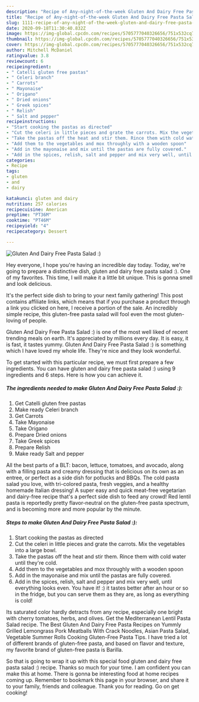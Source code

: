 ```yaml
---
description: "Recipe of Any-night-of-the-week Gluten And Dairy Free Pasta Salad :)"
title: "Recipe of Any-night-of-the-week Gluten And Dairy Free Pasta Salad :)"
slug: 1111-recipe-of-any-night-of-the-week-gluten-and-dairy-free-pasta-salad
date: 2020-09-18T11:30:40.832Z
image: https://img-global.cpcdn.com/recipes/5705777040326656/751x532cq70/gluten-and-dairy-free-pasta-salad-recipe-main-photo.jpg
thumbnail: https://img-global.cpcdn.com/recipes/5705777040326656/751x532cq70/gluten-and-dairy-free-pasta-salad-recipe-main-photo.jpg
cover: https://img-global.cpcdn.com/recipes/5705777040326656/751x532cq70/gluten-and-dairy-free-pasta-salad-recipe-main-photo.jpg
author: Mitchell McDaniel
ratingvalue: 3.8
reviewcount: 6
recipeingredient:
- " Catelli gluten free pastas"
- " Celeri branch"
- " Carrots"
- " Mayonaise"
- " Origano"
- " Dried onions"
- " Greek spices"
- " Relish"
- " Salt and pepper"
recipeinstructions:
- "Start cooking the pastas as directed"
- "Cut the celeri in little pieces and grate the carrots. Mix the vegetables into a large bowl."
- "Take the pastas off the heat and stir them. Rince them with cold water until they&#39;re cold."
- "Add them to the vegetables and mox throughly with a wooden spoon"
- "Add in the mayonaise and mix until the pastas are fully covered."
- "Add in the spices, relish, salt and pepper and mix very well, until everything looks even. You have it! :) it tastes better after an hour or so in the fridge, but you can serve them as they are, as long as everything is cold!"
categories:
- Recipe
tags:
- gluten
- and
- dairy

katakunci: gluten and dairy 
nutrition: 257 calories
recipecuisine: American
preptime: "PT36M"
cooktime: "PT46M"
recipeyield: "4"
recipecategory: Dessert

---
```



![Gluten And Dairy Free Pasta Salad :)](https://img-global.cpcdn.com/recipes/5705777040326656/751x532cq70/gluten-and-dairy-free-pasta-salad-recipe-main-photo.jpg)

Hey everyone, I hope you're having an incredible day today. Today, we're going to prepare a distinctive dish, gluten and dairy free pasta salad :). One of my favorites. This time, I will make it a little bit unique. This is gonna smell and look delicious.

It&#39;s the perfect side dish to bring to your next family gathering! This post contains affiliate links, which means that if you purchase a product through a link you clicked on here, I receive a portion of the sale. An incredibly simple recipe, this gluten-free pasta salad will fool even the most gluten-loving of people.

Gluten And Dairy Free Pasta Salad :) is one of the most well liked of recent trending meals on earth. It's appreciated by millions every day. It is easy, it is fast, it tastes yummy. Gluten And Dairy Free Pasta Salad :) is something which I have loved my whole life. They're nice and they look wonderful.


To get started with this particular recipe, we must first prepare a few ingredients. You can have gluten and dairy free pasta salad :) using 9 ingredients and 6 steps. Here is how you can achieve it.

<!--inarticleads1-->

##### The ingredients needed to make Gluten And Dairy Free Pasta Salad :):

1. Get  Catelli gluten free pastas
1. Make ready  Celeri branch
1. Get  Carrots
1. Take  Mayonaise
1. Take  Origano
1. Prepare  Dried onions
1. Take  Greek spices
1. Prepare  Relish
1. Make ready  Salt and pepper


All the best parts of a BLT: bacon, lettuce, tomatoes, and avocado, along with a filling pasta and creamy dressing that is delicious on its own as an entree, or perfect as a side dish for potlucks and BBQs. The cold pasta salad you love, with tri-colored pasta, fresh veggies, and a healthy homemade Italian dressing! A super easy and quick meat-free vegetarian and dairy-free recipe that&#39;s a perfect side dish to feed any crowd! Red lentil pasta is reportedly pretty flavor-neutral on the gluten-free pasta spectrum, and is becoming more and more popular by the minute. 

<!--inarticleads2-->

##### Steps to make Gluten And Dairy Free Pasta Salad :):

1. Start cooking the pastas as directed
1. Cut the celeri in little pieces and grate the carrots. Mix the vegetables into a large bowl.
1. Take the pastas off the heat and stir them. Rince them with cold water until they&#39;re cold.
1. Add them to the vegetables and mox throughly with a wooden spoon
1. Add in the mayonaise and mix until the pastas are fully covered.
1. Add in the spices, relish, salt and pepper and mix very well, until everything looks even. You have it! :) it tastes better after an hour or so in the fridge, but you can serve them as they are, as long as everything is cold!


Its saturated color hardly detracts from any recipe, especially one bright with cherry tomatoes, herbs, and olives. Get the Mediterranean Lentil Pasta Salad recipe. The Best Gluten And Dairy Free Pasta Recipes on Yummly Grilled Lemongrass Pork Meatballs With Crack Noodles, Asian Pasta Salad, Vegetable Summer Rolls Cooking Gluten-Free Pasta Tips. I have tried a lot of different brands of gluten-free pasta, and based on flavor and texture, my favorite brand of gluten-free pasta is Barilla. 

So that is going to wrap it up with this special food gluten and dairy free pasta salad :) recipe. Thanks so much for your time. I am confident you can make this at home. There is gonna be interesting food at home recipes coming up. Remember to bookmark this page in your browser, and share it to your family, friends and colleague. Thank you for reading. Go on get cooking!
